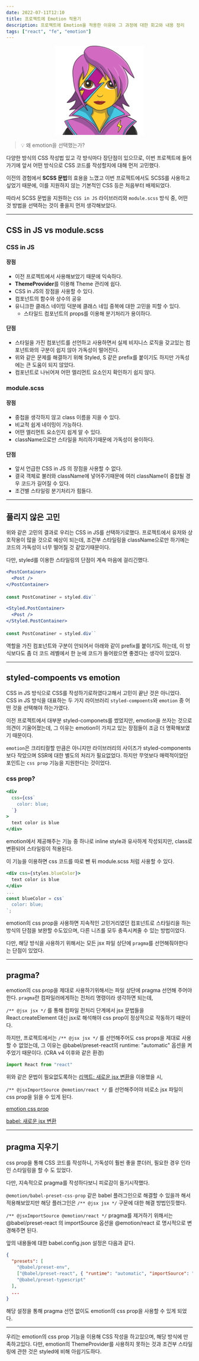 ```yaml
---
date: 2022-07-11T12:10
title: 프로젝트에 Emotion 적용기
description: 프로젝트에 Emotion을 적용한 이유와 그 과정에 대한 회고와 내용 정리
tags: ["react", "fe", "emotion"]
---
```


<div align="center">
	<img src="https://raw.githubusercontent.com/emotion-js/emotion/main/emotion.png" width="240"/>
</div>

> 💡 왜 emotion을 선택했는가?

다양한 방식의 CSS 작성법 있고 각 방식마다 장단점이 있으므로,
이번 프로젝트에 들어가기에 앞서 어떤 방식으로 CSS 코드를 작성할지에 대해 먼저 고민했다.

이전의 경험에서 **SCSS 문법**의 효용을 느꼈고 이번 프로젝트에서도 SCSS를 사용하고 싶었기 때문에, 이를 지원하지 않는 기본적인 CSS 등은 처음부터 배제되었다.

따라서 SCSS 문법을 지원하는 `CSS in JS` 라이브러리와 `module.scss` 방식 중, 어떤 것 방법을 선택하는 것이 좋을지 먼저 생각해보았다.

---

## CSS in JS vs module.scss

### CSS in JS

#### 장점

- 이전 프로젝트에서 사용해보았기 때문에 익숙하다.
- **ThemeProvider**를 이용해 Theme 관리에 쉽다.
- CSS in JS의 장점을 사용할 수 있다.
- 컴포넌트의 함수와 상수의 공유
- 유니크한 클래스 네이밍 덕분에 클래스 네임 중복에 대한 고민을 피할 수 있다.
  - 스타일드 컴포넌트의 props를 이용해 분기처리가 용이하다.

#### 단점

- 스타일을 가진 컴포넌트를 선언하고 사용하면서 실제 비지니스 로직을 갖고있는 컴포넌트와의 구분이 쉽지 않아 가독성이 떨어진다.
- 위와 같은 문제를 해결하기 위해 Styled, S 같은 prefix를 붙이기도 하지만 가독성에는 큰 도움이 되지 않았다.
- 컴포넌트로 나뉘어져 어떤 엘리먼트 요소인지 확인하기 쉽지 않다.

### module.scss

#### 장점

- 중첩을 생각하지 않고 class 이름을 지을 수 있다.
- 비교적 쉽게 네이밍이 가능하다.
- 어떤 엘리먼트 요소인지 쉽게 알 수 있다.
- className으로만 스타일을 처리하기때문에 가독성이 용이하다.

#### 단점

- 앞서 언급한 CSS in JS 의 장점을 사용할 수 없다.
- 결국 객체로 불러와 className에 넣어주기때문에 여러 className이 중첩될 경우 코드가 길어질 수 있다.
- 조건별 스타일링 분기처리가 힘들다.

---

## 풀리지 않은 고민

위와 같은 고민의 결과로 우리는 CSS in JS를 선택하기로했다.
프로젝트에서 유저와 상호작용이 많을 것으로 예상이 되는데, 조건부 스타일링을 className으로만 하기에는 코드의 가독성이 너무 떨어질 것 같았기때문이다.

다만, styled를 이용한 스타일링의 단점이 계속 마음에 걸리긴했다.

```jsx
<PostContainer>
  <Post />
</PostContainer>

const PostConatiner = styled.div``
```

```jsx
<Styled.PostContainer>
  <Post />
</Styled.PostContainer>

const PostConatiner = styled.div``
```

역할을 가진 컴포넌트와 구분이 안되어서 아래와 같이 prefix를 붙이기도 하는데, 이 방식보다도 좀 더 코드 레벨에서 한 눈에 코드가 들어왔으면 좋겠다는 생각이 있었다.

---

## styled-compoents vs emotion

CSS in JS 방식으로 CSS를 작성하기로하였다고해서 고민이 끝난 것은 아니었다. CSS in JS 방식을 대표하는 두 가지 라이브러리 `styled-compoents`와 `emotion` 중 어떤 것을 선택해야 하는가였다.

이전 프로젝트에서 대부분 styled-componets를 썼었지만, emotion을 쓰자는 것으로 의견이 기울어졌는데, 그 이유는 emotion이 가지고 있는 장점들이 조금 더 명확해보였기 때문이다.

`emotion`은 크리티컬할 만큼은 아니지만 라이브러리의 사이즈가 styled-components 보다 작았으며 SSR에 대한 별도의 처리가 필요없었다.
하지만 무엇보다 매력적이었던 포인트는 `css prop` 기능을 지원한다는 것이었다.

### css prop?

```jsx
<div
  css={css`
    color: blue;
  `}
>
  text color is blue
</div>
```

emotion에서 제공해주는 기능 중 하나로 inline style과 유사하게 작성되지만, class로 변환되어 스타일링이 적용된다.

이 기능을 이용하면 css 코드를 따로 뺀 뒤 module.scss 처럼 사용할 수 있다.

```jsx
<div css={styles.blueColor}>
  text color is blue
</div>
...
const blueColor = css`
  color: blue;
`;
```

emotion의 css prop을 사용하면 지속적인 고민거리였던 컴포넌트로 스타일리을 하는 방식의 단점을 보완할 수도있으며, 다른 니즈를 모두 충족시켜줄 수 있는 방법이었다.

다만, 해당 방식을 사용하기 위해서는 모든 jsx 파일 상단에 `pragma`를 선언해줘야한다는 단점이 있었다.

---

## pragma?

emotion의 css prop을 제대로 사용하기위해서는 파일 상단에 pragma 선언해 주어야한다.
`pragma`란 컴파일러에게하는 전처리 명령이라 생각하면 되는데,

`/** @jsx jsx */` 를 통해 컴파일 전처리 단계에서 jsx 문법들을 React.createElement 대신 jsx로 해석해야 css prop이 정상적으로 작동하기 때문이다.

하지만, 프로젝트에서는 `/** @jsx jsx */` 를 선언해주어도 css props을 제대로 사용할 수 없었는데, 그 이유는 @babel/preset-react의 runtime: "automatic" 옵션을 켜주었기 때문이다. (CRA v4 이후와 같은 환경)

```jsx
import React from "react"
```

위와 같은 문법이 필요없도록하는 [리액트: 새로운 jsx 변환](https://reactjs.org/blog/2020/09/22/introducing-the-new-jsx-transform.html)을 이용했을 시,

`/** @jsxImportSource @emotion/react */`
를 선언해주어야 비로소 jsx 파일이 css prop을 읽을 수 있게 된다.

[emotion css prop](https://emotion.sh/docs/css-prop#babel-preset)

[babel: 새로운 jsx 변환](https://babeljs.io/blog/2020/03/16/7.9.0#a-new-jsx-transform-11154httpsgithubcombabelbabelpull11154)

---

## pragma 지우기

css prop을 통해 CSS 코드를 작성하니, 가독성이 훨씬 좋을 뿐더러, 필요한 경우 인라인 스타일링을 할 수 도 있었다.

다만, 지속적으로 pragma를 작성하다보니 피로감이 들기시작했다.

`@emotion/babel-preset-css-prop` 같은 babel 플러그인으로 해결할 수 있을까 해서 적용해보았지만 해당 플러그인은 `/** @jsx jsx */` 구문에 대한 해결 방법인듯했다.

`/** @jsxImportSource @emotion/react */` pragma를 제거하기 위해서는 @babel/preset-react 의 importSource 옵션을 @emotion/react 로 명시적으로 변경해주면 된다.

앞의 내용들에 대한 babel.config.json 설정은 다음과 같다.

```json
{
  "presets": [
    "@babel/preset-env",
    ["@babel/preset-react", { "runtime": "automatic", "importSource": "@emotion/react" }],
    "@babel/preset-typescript"
  ],
  ...
}
```

해당 설정을 통해 pragma 선언 없이도 emotion의 css prop을 사용할 수 있게 되었다.

---

우리는 emotion의 css prop 기능을 이용해 CSS 작성을 하고있으며, 해당 방식에 만족하고있다. 다만, emotion의 ThemeProvider를 사용하지 못하는 것과 조건부 스타일링에 관한 것은 styled에 비해 아쉽기도하다.
